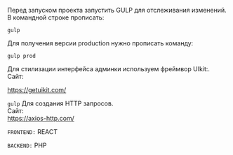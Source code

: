 Перед запуском проекта запустить GULP для отслеживания изменений.<br>
В командной строке прописать:

`gulp`

Для получения версии production нужно прописать команду:

`gulp prod`

Для стилизации интерфейса админки используем фреймвор UIkit:.<br>
Сайт: <br>

https://getuikit.com/

`gulp`
Для создания HTTP запросов.<br>
Сайт: <br>
https://axios-http.com/

`FRONTEND:`
REACT

`BACKEND:`
PHP
